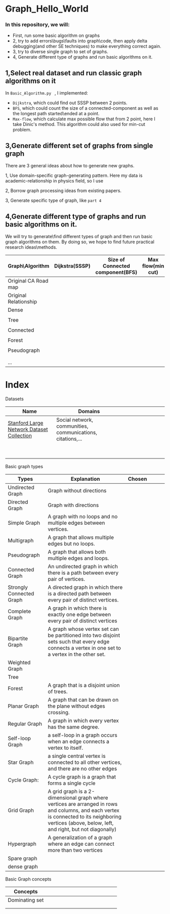 # Graph_Hello_World
### In this repository, we will:
- First, run some basic algorithm on graphs
- 2, try to add errors\bugs\faults into graph\code, then apply delta debugging(and other SE techniques) to make everything correct again.
- 3, try to diverse single graph to set of graphs.
- 4, Generate different type of graphs and run basic algorithms on it. 






## 1,Select real dataset and run classic graph algorithms on it

In  `Basic_Algorithm.py ` , I implemented:

- `Dijkstra`, which could find out SSSP between 2 points.
-  `BFS`, which could count the size of a connected-component as well as the longest path started\ended at a point.
- `Max-flow`, which calculate max possible flow that from 2 point, here I take Dinic's method. This algorithm could also used for min-cut problem. 




## 3,Generate different set of graphs from single graph

There are 3 general ideas about how to generate new graphs.

1, Use domain-specific graph-generating pattern. Here my data is academic-relationship in physics field, so  I use 

2, Borrow graph processing ideas from existing papers.

3, Generate specific type of graph, like `part 4`

## 4,Generate different type of graphs and run basic algorithms on it. 

We will try to generate\find different types of graph and then run basic graph algorithms on them.  By doing so, we hope to find future practical research ideas\methods. 

| Graph\Algorithm       | Dijkstra(SSSP) | Size of Connected component(BFS) | Max flow(min cut) | ...  |
| --------------------- | -------------- | -------------------------------- | ----------------- | ---- |
| Original CA Road map  |                |                                  |                   |      |
| Original Relationship |                |                                  |                   |      |
| Dense                 |                |                                  |                   |      |
|                       |                |                                  |                   |      |
| Tree                  |                |                                  |                   |      |
|                       |                |                                  |                   |      |
| Connected             |                |                                  |                   |      |
|                       |                |                                  |                   |      |
| Forest                |                |                                  |                   |      |
|                       |                |                                  |                   |      |
| Pseudograph           |                |                                  |                   |      |
|                       |                |                                  |                   |      |
|                       |                |                                  |                   |      |
| ...                   |                |                                  |                   |      |













# Index

 Datasets 

| Name                                                         | Domains                                                    |      |      |      |      |      |      |      |      |
| ------------------------------------------------------------ | ---------------------------------------------------------- | ---- | ---- | ---- | ---- | ---- | ---- | ---- | ---- |
| [Stanford Large Network Dataset Collection](https://snap.stanford.edu/data/) | Social network, communities, communications, citations,... |      |      |      |      |      |      |      |      |
|                                                              |                                                            |      |      |      |      |      |      |      |      |
|                                                              |                                                            |      |      |      |      |      |      |      |      |
|                                                              |                                                            |      |      |      |      |      |      |      |      |
|                                                              |                                                            |      |      |      |      |      |      |      |      |
|                                                              |                                                            |      |      |      |      |      |      |      |      |
|                                                              |                                                            |      |      |      |      |      |      |      |      |
|                                                              |                                                            |      |      |      |      |      |      |      |      |
|                                                              |                                                            |      |      |      |      |      |      |      |      |



Basic graph types 

| Types                    | Explanation                                                  | Chosen |      |      |      |
| ------------------------ | ------------------------------------------------------------ | ------ | ---- | ---- | ---- |
| Undirected Graph         | Graph without directions                                     |        |      |      |      |
| Directed Graph           | Graph with directions                                        |        |      |      |      |
| Simple Graph             | A graph with no loops and no multiple edges between vertices. |        |      |      |      |
| Multigraph               | A graph that allows multiple edges but no loops.             |        |      |      |      |
| Pseudograph              | A graph that allows both multiple edges and loops.           |        |      |      |      |
| Connected Graph          | An undirected graph in which there is a path between every pair of vertices. |        |      |      |      |
| Strongly Connected Graph | A directed graph in which there is a directed path between every pair of distinct vertices. |        |      |      |      |
| Complete Graph           | A graph in which there is exactly one edge between every pair of distinct vertices |        |      |      |      |
| Bipartite Graph          | A graph whose vertex set can be partitioned into two disjoint sets such that every edge connects a vertex in one set to a vertex in the other set. |        |      |      |      |
| Weighted Graph           |                                                              |        |      |      |      |
| Tree                     |                                                              |        |      |      |      |
| Forest                   | A graph that is a disjoint union of trees.                   |        |      |      |      |
| Planar Graph             | A graph that can be drawn on the plane without edges crossing. |        |      |      |      |
| Regular Graph            | A graph in which every vertex has the same degree.           |        |      |      |      |
| Self-loop Graph          | a self-loop in a graph occurs when an edge connects a vertex to itself. |        |      |      |      |
| Star Graph               | a single central vertex is connected to all other vertices, and there are no other edges |        |      |      |      |
| Cycle Graph:             | A cycle graph is a graph that forms a single cycle           |        |      |      |      |
| Grid Graph               | A grid graph is a 2-dimensional graph where vertices are arranged in rows and columns, and each vertex is connected to its neighboring vertices (above, below, left, and right, but not diagonally) |        |      |      |      |
| Hypergraph               | A generalization of a graph where an edge can connect more than two vertices |        |      |      |      |
| Spare graph              |                                                              |        |      |      |      |
| dense graph              |                                                              |        |      |      |      |

Basic Graph concepts

| Concepts       |      |      |      |      |      |      |      |      |      |      |      |      |      |      |
| -------------- | ---- | ---- | ---- | ---- | ---- | ---- | ---- | ---- | ---- | ---- | ---- | ---- | ---- | ---- |
| Dominating set |      |      |      |      |      |      |      |      |      |      |      |      |      |      |
|                |      |      |      |      |      |      |      |      |      |      |      |      |      |      |
|                |      |      |      |      |      |      |      |      |      |      |      |      |      |      |

